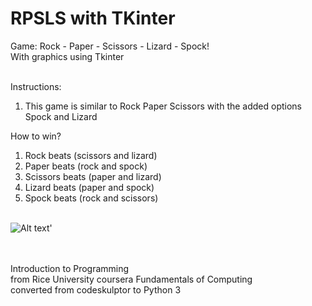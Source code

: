 # RPSLS with TKinter

Game: Rock - Paper - Scissors - Lizard - Spock!<br>
With graphics using Tkinter<br><br>

Instructions:<br>
1. This game is similar to Rock Paper Scissors with the added options Spock and Lizard<br>

How to win?<br>
1. Rock beats (scissors and lizard)
2. Paper beats (rock and spock)
3. Scissors beats (paper and lizard)
4. Lizard beats (paper and spock)
5. Spock beats (rock and scissors)
<br><br>

<img src="https://content.instructables.com/FIU/AIWE/I7Q0TCUT/FIUAIWEI7Q0TCUT.jpg?auto=webp&frame=1&fit=bounds&md=5b8102e911f24990417073b8517e53d2" alt="Alt text" title="RPSLS Image">'

<br><br>
Introduction to Programming<br>
from Rice University coursera Fundamentals of Computing<br>
converted from codeskulptor to Python 3

